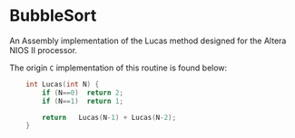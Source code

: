 # BubbleSort

An Assembly implementation of the Lucas method designed for the Altera NIOS II processor.

The origin `C` implementation of this routine is found below:

```C
	int Lucas(int N) {
    	if (N==0)  return 2;
    	if (N==1)  return 1;

   		return   Lucas(N-1) + Lucas(N-2);
	}
```

